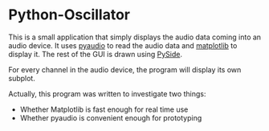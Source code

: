 Python-Oscillator
=================

This is a small application that simply displays the audio data coming into an audio device. It uses [pyaudio][] to read the audio data and [matplotlib][] to display it. The rest of the GUI is drawn using [PySide][].

For every channel in the audio device, the program will display its own subplot.

Actually, this program was written to investigate two things:
- Whether Matplotlib is fast enough for real time use
- Whether pyaudio is convenient enough for prototyping

[pyaudio]: http://people.csail.mit.edu/hubert/pyaudio/
[matplotlib]: http://matplotlib.org/
[pyside]: http://qt-project.org/wiki/PySide
